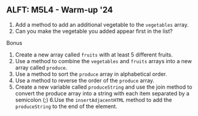 ## ALFT: M5L4 - Warm-up '24

1. Add a method to add an additional vegetable to the `vegetables` array.
2. Can you make the vegetable you added appear first in the list?

Bonus
1. Create a new array called `fruits` with at least 5 different fruits.
2. Use a method to combine the `vegetables` and `fruits` arrays into a new array called `produce`.
3. Use a method to sort the `produce` array in alphabetical order.
4. Use a method to reverse the order of the `produce` array.
5. Create a new variable called `produceString` and use the join method to convert the produce array into a string with each item separated by a semicolon (;)
6.Use the `insertAdjacentHTML` method to add the `produceString` to the end of the <body> element.